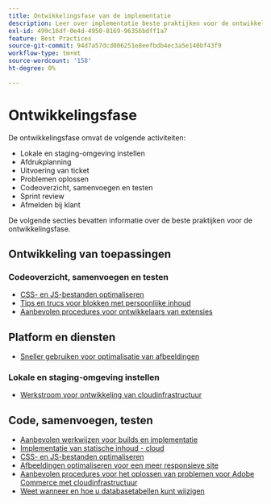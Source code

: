 ```yaml
---
title: Ontwikkelingsfase van de implementatie
description: Leer over implementatie beste praktijken voor de ontwikkelingsfase van projecten van Adobe Commerce.
exl-id: 499c16df-0e4d-4950-8169-96356bdff1a7
feature: Best Practices
source-git-commit: 94d7a57dcd006251e8eefbdb4ec3a5e140bf43f9
workflow-type: tm+mt
source-wordcount: '158'
ht-degree: 0%

---
```


# Ontwikkelingsfase

De ontwikkelingsfase omvat de volgende activiteiten:

- Lokale en staging-omgeving instellen
- Afdrukplanning
- Uitvoering van ticket
- Problemen oplossen
- Codeoverzicht, samenvoegen en testen
- Sprint review
- Afmelden bij klant

De volgende secties bevatten informatie over de beste praktijken voor de ontwikkelingsfase.

## Ontwikkeling van toepassingen

### Codeoverzicht, samenvoegen en testen

<!--Assets not yet integrated
- Guidelines and standards
  - [Development best practices](https://wiki.corp.adobe.com/x/nT4ykw)
  - [Code Review](https://wiki.corp.adobe.com/x/qT4ykw)
  - [Debugging Magento 2](https://wiki.corp.adobe.com/x/nz4ykw) (wiki)
-->
- [CSS- en JS-bestanden optimaliseren](optimize-css-js-files.md)
- [Tips en trucs voor blokken met persoonlijke inhoud](private-content-block-configuration.md)
- [Aanbevolen procedures voor ontwikkelaars van extensies](https://developer.adobe.com/commerce/php/best-practices/)

<!--Assets not yet integrated

  - [Best practices for theme development](https://wiki.corp.adobe.com/pages/viewpage.action?spaceKey=MAGPS&title=Best+Practices+for+Theme+Development)
  - [Module basis](https://wiki.corp.adobe.com/x/kz4ykw) (wiki) — Develop custom modules
  - [Exception Handling](https://wiki.corp.adobe.com/x/nz4ykw)
  - [Custom code copyrights](https://wiki.corp.adobe.com/x/lj4ykw)
- Source control and package management - wiki articles
  - [Code management - Git vs. Composer](https://wiki.corp.adobe.com/x/pz4ykw)
  - [Git branching strategy](https://wiki.corp.adobe.com/display/MAGPS/Git+Branching+Strategy)
  - [Composer development](https://wiki.corp.adobe.com/x/mD4ykw)
  - [Composer patching](https://wiki.corp.adobe.com/x/mj4ykw)
  - [Composer project structure](https://wiki.corp.adobe.com/x/mT4ykw)
  - [Composer tips and tricks](https://wiki.corp.adobe.com/x/lz4ykw)
-->

## Platform en diensten

- [Sneller gebruiken voor optimalisatie van afbeeldingen](image-optimization.md)

### Lokale en staging-omgeving instellen

- [Werkstroom voor ontwikkeling van cloudinfrastructuur](https://experienceleague.adobe.com/docs/commerce-cloud-service/user-guide/architecture/pro-develop-deploy-workflow.html)

## Code, samenvoegen, testen

- [Aanbevolen werkwijzen voor builds en implementatie](https://experienceleague.adobe.com/docs/commerce-cloud-service/user-guide/develop/deploy/best-practices.html)
- [Implementatie van statische inhoud - cloud](static-content-deployment.md)
- [CSS- en JS-bestanden optimaliseren](optimize-css-js-files.md)
- [Afbeeldingen optimaliseren voor een meer responsieve site](image-optimization.md)
- [Aanbevolen procedures voor het oplossen van problemen voor Adobe Commerce met cloudinfrastructuur](troubleshooting.md)
- [Weet wanneer en hoe u databasetabellen kunt wijzigen](modifying-core-and-third-party-tables.md)

